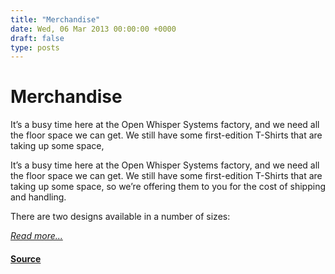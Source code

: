 ```yaml
---
title: "Merchandise"
date: Wed, 06 Mar 2013 00:00:00 +0000
draft: false
type: posts
---
```

# Merchandise





 It’s a busy time here at the Open Whisper Systems factory, and we need all the floor space we can get. We still have some first-edition T-Shirts that are taking up some space,

It’s a busy time here at the Open Whisper Systems factory, and we need all the floor space we can get. We still have some first-edition T-Shirts that are taking up some space, so we’re offering them to you for the cost of shipping and handling.

There are two designs available in a number of sizes:

[_Read more..._](https://signal.org/blog/merch/)

#### [Source](https://signal.org/blog/merch/)

